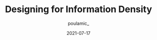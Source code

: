 ---
author: poulamic_
date: 2021-07-17
layout: post.njk
publisher: uxdesigncc
tags:
  - article
  - design
target_url: https://uxdesign.cc/designing-for-information-density-69775165a18e
title: Designing for Information Density
---